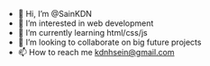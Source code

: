 - 👋 Hi, I’m @SainKDN
- 👀 I’m interested in web development
- 🌱 I’m currently learning html/css/js
- 💞️ I’m looking to collaborate on big future projects
- 📫 How to reach me kdnhsein@gmail.com

<!---
SainKDN/SainKDN is a ✨ special ✨ repository because its `README.md` (this file) appears on your GitHub profile.
You can click the Preview link to take a look at your changes.
--->
